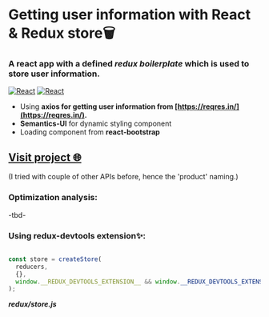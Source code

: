 # Getting user information with React & Redux store🗑️

### A react app with a defined *redux boilerplate* which is used to store user information. 
<a href="#"><img alt="React" src="https://img.shields.io/badge/React%20-%2320232a.svg?logo=react&logoColor=%2361DAFB"></a>
<a href="#"><img alt="React" src="https://img.shields.io/badge/Redux%20-black.svg?logo=redux&logoColor=purple"></a>

- Using **axios for getting user information from [https://reqres.in/](https://reqres.in/).**
- **Semantics-UI** for dynamic styling component 
- Loading component from **react-bootstrap** 

## [Visit project 🌐](https://the-awesome-aishanipach-site.netlify.app/)

(I tried with couple of other APIs before, hence the 'product' naming.)

### Optimization analysis:
-tbd-

### Using redux-devtools extension✨:
``` javascript

const store = createStore(
  reducers,
  {},
  window.__REDUX_DEVTOOLS_EXTENSION__ && window.__REDUX_DEVTOOLS_EXTENSION__()
);
```
***redux/store.js***
